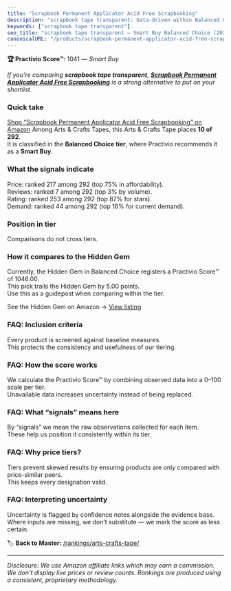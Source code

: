 ```yaml
---
title: "Scrapbook Permanent Applicator Acid Free Scrapbooking"
description: "scrapbook tape transparent: Data-driven within Balanced Choice ranking using the Practivio Score™. Positioned by quality, value, demand, findability, momentum."
keywords: ["scrapbook tape transparent"]
seo_title: "scrapbook tape transparent — Smart Buy Balanced Choice (2025)"
canonicalURL: "/products/scrapbook-permanent-applicator-acid-free-scrapbooking-B07V57VJT5/"
---
```


**🏆 Practivio Score™:** 1041 — _Smart Buy_


*If you're comparing **scrapbook tape transparent**, **[Scrapbook Permanent Applicator Acid Free Scrapbooking](https://www.amazon.com/dp/B07V57VJT5?tag=practivio-20)** is a strong alternative to put on your shortlist.*
### Quick take
[Shop “Scrapbook Permanent Applicator Acid Free Scrapbooking” on Amazon](https://www.amazon.com/dp/B07V57VJT5?tag=practivio-20)
Among Arts & Crafts Tapes, this Arts & Crafts Tape places **10 of 292**.  
It is classified in the **Balanced Choice tier**, where Practivio recommends it as a **Smart Buy**.

### What the signals indicate
Price: ranked 217 among 292 (top 75% in affordability).  
Reviews: ranked 7 among 292 (top 3% by volume).  
Rating: ranked 253 among 292 (top 87% for stars).  
Demand: ranked 44 among 292 (top 16% for current demand).

### Position in tier
Comparisons do not cross tiers.

### How it compares to the Hidden Gem
Currently, the Hidden Gem in Balanced Choice registers a Practivio Score™ of 1046.00.  
This pick trails the Hidden Gem by 5.00 points.  
Use this as a guidepost when comparing within the tier.  

See the Hidden Gem on Amazon → [View listing](https://www.amazon.com/dp/B08FSTJQ3Y?tag=practivio-20)

### FAQ: Inclusion criteria
Every product is screened against baseline measures.  
This protects the consistency and usefulness of our tiering.

### FAQ: How the score works
We calculate the Practivio Score™ by combining observed data into a 0–100 scale per tier.  
Unavailable data increases uncertainty instead of being replaced.

### FAQ: What “signals” means here
By “signals” we mean the raw observations collected for each item.  
These help us position it consistently within its tier.

### FAQ: Why price tiers?
Tiers prevent skewed results by ensuring products are only compared with price-similar peers.  
This keeps every designation valid.

### FAQ: Interpreting uncertainty
Uncertainty is flagged by confidence notes alongside the evidence base.  
Where inputs are missing, we don’t substitute — we mark the score as less certain.


🏷️ **Back to Master:** [/rankings/arts-crafts-tape/](/rankings/arts-crafts-tape/)

---
_Disclosure: We use Amazon affiliate links which may earn a commission. We don’t display live prices or review counts. Rankings are produced using a consistent, proprietary methodology._
